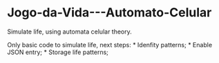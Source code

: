 # Jogo-da-Vida---Automato-Celular

Simulate life, using automata celular theory.

Only basic code to simulate life, next steps:
	* Idenfity patterns;
	* Enable JSON entry;
	* Storage life patterns;